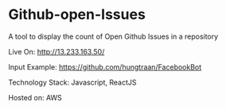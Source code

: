 # Github-open-Issues
A tool to display the count of Open Github Issues in a repository

Live On: http://13.233.163.50/

Input Example: https://github.com/hungtraan/FacebookBot

Technology Stack: Javascript, ReactJS

Hosted on: AWS
